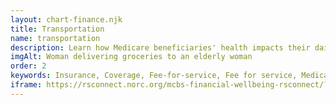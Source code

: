 ```yaml
---
layout: chart-finance.njk
title: Transportation
name: transportation
description: Learn how Medicare beneficiaries' health impacts their daily travel activities.
imgAlt: Woman delivering groceries to an elderly woman
order: 2
keywords: Insurance, Coverage, Fee-for-service, Fee for service, Medicare Advantage, MA, Chronic, Sex, Gender, Age, Language, English, Income, Race, Ethnicity, Dual eligible, Dual, Dually eligible, Geography, Urban, Rural, Region, Metropolitan, Health status, Disability, Drive, Driving, Travel, Transit, Mobility, Ride, Rides, Taxi, Access, Access to care
iframe: https://rsconnect.norc.org/mcbs-financial-wellbeing-rsconnect/?Transportation
---
```

